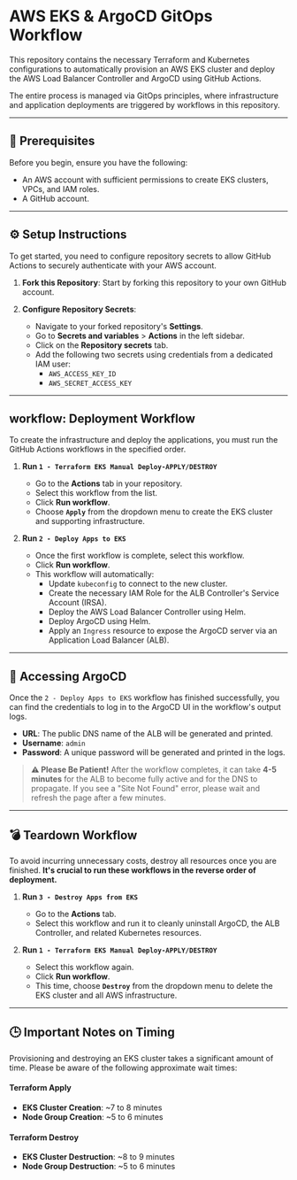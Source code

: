 # AWS EKS & ArgoCD GitOps Workflow

This repository contains the necessary Terraform and Kubernetes configurations to automatically provision an AWS EKS cluster and deploy the AWS Load Balancer Controller and ArgoCD using GitHub Actions.

The entire process is managed via GitOps principles, where infrastructure and application deployments are triggered by workflows in this repository.



***

## 🚀 Prerequisites

Before you begin, ensure you have the following:
* An AWS account with sufficient permissions to create EKS clusters, VPCs, and IAM roles.
* A GitHub account.

***

## ⚙️ Setup Instructions

To get started, you need to configure repository secrets to allow GitHub Actions to securely authenticate with your AWS account.

1.  **Fork this Repository**: Start by forking this repository to your own GitHub account.

2.  **Configure Repository Secrets**:
    * Navigate to your forked repository's **Settings**.
    * Go to **Secrets and variables** > **Actions** in the left sidebar.
    * Click on the **Repository secrets** tab.
    * Add the following two secrets using credentials from a dedicated IAM user:
        * `AWS_ACCESS_KEY_ID`
        * `AWS_SECRET_ACCESS_KEY`



***

##  workflow: Deployment Workflow

To create the infrastructure and deploy the applications, you must run the GitHub Actions workflows in the specified order.

1.  **Run `1 - Terraform EKS Manual Deploy-APPLY/DESTROY`**
    * Go to the **Actions** tab in your repository.
    * Select this workflow from the list.
    * Click **Run workflow**.
    * Choose **`Apply`** from the dropdown menu to create the EKS cluster and supporting infrastructure.

2.  **Run `2 - Deploy Apps to EKS`**
    * Once the first workflow is complete, select this workflow.
    * Click **Run workflow**.
    * This workflow will automatically:
        * Update `kubeconfig` to connect to the new cluster.
        * Create the necessary IAM Role for the ALB Controller's Service Account (IRSA).
        * Deploy the AWS Load Balancer Controller using Helm.
        * Deploy ArgoCD using Helm.
        * Apply an `Ingress` resource to expose the ArgoCD server via an Application Load Balancer (ALB).

***

## 🔐 Accessing ArgoCD

Once the `2 - Deploy Apps to EKS` workflow has finished successfully, you can find the credentials to log in to the ArgoCD UI in the workflow's output logs.

* **URL**: The public DNS name of the ALB will be generated and printed.
* **Username**: `admin`
* **Password**: A unique password will be generated and printed in the logs.

> **⚠️ Please Be Patient!**
> After the workflow completes, it can take **4-5 minutes** for the ALB to become fully active and for the DNS to propagate. If you see a "Site Not Found" error, please wait and refresh the page after a few minutes.

***

## 💣 Teardown Workflow

To avoid incurring unnecessary costs, destroy all resources once you are finished. **It's crucial to run these workflows in the reverse order of deployment.**

1.  **Run `3 - Destroy Apps from EKS`**
    * Go to the **Actions** tab.
    * Select this workflow and run it to cleanly uninstall ArgoCD, the ALB Controller, and related Kubernetes resources.

2.  **Run `1 - Terraform EKS Manual Deploy-APPLY/DESTROY`**
    * Select this workflow again.
    * Click **Run workflow**.
    * This time, choose **`Destroy`** from the dropdown menu to delete the EKS cluster and all AWS infrastructure.

***


## 🕒 Important Notes on Timing

Provisioning and destroying an EKS cluster takes a significant amount of time. Please be aware of the following approximate wait times:

#### Terraform Apply
* **EKS Cluster Creation**: ~7 to 8 minutes
* **Node Group Creation**: ~5 to 6 minutes

#### Terraform Destroy
* **EKS Cluster Destruction**: ~8 to 9 minutes
* **Node Group Destruction**: ~5 to 6 minutes